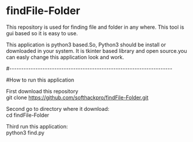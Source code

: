 # findFile-Folder
This repository is used for finding file and folder in any where. This tool is gui based so it is easy to use.

This application is python3 based.So, Python3 should be install or downloaded in your system.
It is tkinter based library and open source.you can easly change this application look and work.<br>

#---------------------------------------------------------------------

#How to run this application

First download this repository<br>
git clone https://github.com/softhackpro/findFile-Folder.git

Second go to directory where it download:<br>
cd findFile-Folder

Third run this application:<br>
python3 find.py

